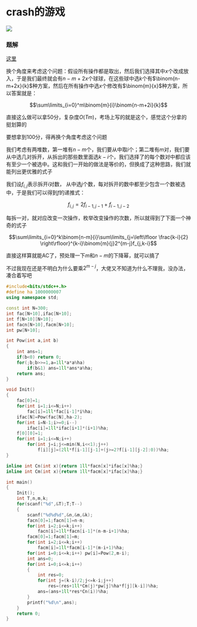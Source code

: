 # crash的游戏

![](http://www.ebola.pro/images/20180928A.jpg)

### 题解

[这里](https://ebola-emperor.blog.luogu.org/crash-di-you-hu)

换个角度来考虑这个问题：假设所有操作都是取出，然后我们选择其中$x$个改成放入，于是我们最终就会有$n-m+2x$个球球，在这些球中选$k$个有$\binom{n-m+2x}{k}$种方案，然后在所有操作中选$x$个修改有$\binom{m}{x}$种方案，所以答案就是：

$$\sum\limits_{i=0}^m\binom{m}{i}\binom{n-m+2i}{k}$$

直接这么做可以拿50分，复杂度$O(Tm)$，考场上写的就是这个，感觉这个分拿的挺划算的

要想拿到100分，得再换个角度考虑这个问题

我们考虑有两堆数，第一堆有$n-m$个，我们要从中取$i$个；第二堆有$m$对，我们要从中选几对拆开，从拆出的那些数里面选$k-i$个，我们选择了的每个数对中都应该有至少一个被选中。这和我们一开始的做法是等价的，但换成了这种思路，我们就能列出更优雅的式子

我们设$f_{i,j}$表示拆开$i$对数， 从中选$j$个数，每对拆开的数中都至少包含一个数被选中，于是我们可以得到$f$的递推式：

$$f_{i,j}=2f_{i-1,j-1}+f_{i-1,j-2}$$

每拆一对，就对应改变一次操作，枚举改变操作的次数，所以就得到了下面一个神奇的式子

$$\sum\limits_{i=0}^k\binom{n-m}{i}\sum\limits_{j=\left\lfloor \frac{k-i}{2} \right\rfloor}^{k-i}\binom{m}{j}2^{m-j}f_{j,k-i}$$

直接这样算就能AC了，预处理一下$m$和$n-m$的下降幂，就可以搞了

不过我现在还是不明白为什么要乘$2^{m-j}$，大佬又不知道为什么不理我，没办法，凑合着写吧

```cpp
#include<bits/stdc++.h>
#define ha 1000000007
using namespace std;

const int N=300;
int fac[N+10],ifac[N+10];
int f[N+10][N+10];
int facn[N+10],facm[N+10];
int pw[N+10];

int Pow(int a,int b)
{
    int ans=1;
    if(b<0) return 0;
    for(;b;b>>=1,a=1ll*a*a%ha)
        if(b&1) ans=1ll*ans*a%ha;
    return ans;
}

void Init()
{
    fac[0]=1;
    for(int i=1;i<=N;i++)
        fac[i]=1ll*fac[i-1]*i%ha;
    ifac[N]=Pow(fac[N],ha-2);
    for(int i=N-1;i>=0;i--)
        ifac[i]=1ll*ifac[i+1]*(i+1)%ha;
    f[0][0]=1;
    for(int i=1;i<=N;i++)
        for(int j=i;j<=min(N,i<<1);j++)
            f[i][j]=(2ll*f[i-1][j-1]+(j>=2?f[i-1][j-2]:0))%ha;
}

inline int Cn(int x){return 1ll*facn[x]*ifac[x]%ha;}
inline int Cm(int x){return 1ll*facm[x]*ifac[x]%ha;}

int main()
{
    Init();
    int T,n,m,k;
    for(scanf("%d",&T);T;T--)
    {
        scanf("%d%d%d",&n,&m,&k);
        facn[0]=1;facn[1]=n-m;
        for(int i=2;i<=k;i++)
            facn[i]=1ll*facn[i-1]*(n-m-i+1)%ha;
        facm[0]=1;facm[1]=m;
        for(int i=2;i<=k;i++)
            facm[i]=1ll*facm[i-1]*(m-i+1)%ha;
        for(int i=0;i<=k;i++) pw[i]=Pow(2,m-i);
        int ans=0;
        for(int i=0;i<=k;i++)
        {
            int res=0;
            for(int j=(k-i)/2;j<=k-i;j++)
                res=(res+1ll*Cm(j)*pw[j]%ha*f[j][k-i])%ha;
            ans=(ans+1ll*res*Cn(i))%ha;
        }
        printf("%d\n",ans);
    }
    return 0;
}
```

